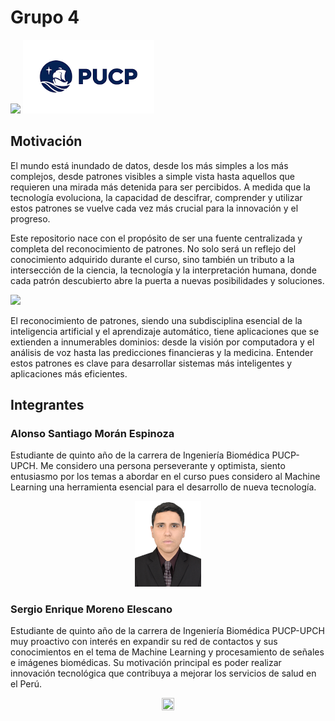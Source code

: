 # Grupo 4

![](https://github.com/PatronesGrupo4/Grupo4/blob/main/Im%C3%A1genes/descarga%20(1).jpeg) ![](https://github.com/PatronesGrupo4/Grupo4/blob/main/Im%C3%A1genes/PUCP.png)
## Motivación
El mundo está inundado de datos, desde los más simples a los más complejos, desde patrones visibles a simple vista hasta aquellos que requieren una mirada más detenida para ser percibidos. A medida que la tecnología evoluciona, la capacidad de descifrar, comprender y utilizar estos patrones se vuelve cada vez más crucial para la innovación y el progreso.

Este repositorio nace con el propósito de ser una fuente centralizada y completa del reconocimiento de patrones. No solo será un reflejo del conocimiento adquirido durante el curso, sino también un tributo a la intersección de la ciencia, la tecnología y la interpretación humana, donde cada patrón descubierto abre la puerta a nuevas posibilidades y soluciones. 

![](https://github.com/PatronesGrupo4/Grupo4/blob/main/Im%C3%A1genes/descarga.jpeg)

El reconocimiento de patrones, siendo una subdisciplina esencial de la inteligencia artificial y el aprendizaje automático, tiene aplicaciones que se extienden a innumerables dominios: desde la visión por computadora y el análisis de voz hasta las predicciones financieras y la medicina. Entender estos patrones es clave para desarrollar sistemas más inteligentes y aplicaciones más eficientes.

## Integrantes
### Alonso Santiago Morán Espinoza
Estudiante de quinto año de la carrera de Ingeniería Biomédica PUCP-UPCH. Me considero una persona perseverante y optimista, siento entusiasmo por los temas a abordar en el curso pues considero al Machine Learning una herramienta esencial para el desarrollo de nueva tecnología.

<p align="center">
  <img src="https://raw.githubusercontent.com/PatronesGrupo4/Grupo4/main/Imágenes/FOTO.jpg" width="21%" height="21%">
</p>

### Sergio Enrique Moreno Elescano
Estudiante de quinto año de la carrera de Ingeniería Biomédica PUCP-UPCH muy proactivo con interés en expandir su red de contactos y sus conocimientos en el tema de Machine Learning y procesamiento de señales e imágenes biomédicas. Su motivación principal es poder realizar innovación tecnológica que contribuya a mejorar los servicios de salud en el Perú.

<p align="center">
  <img src="https://github.com/PatronesGrupo4/Grupo4/blob/main/Im%C3%A1genes/foto_ser.jpeg" width="20%" height="20%">
</p>

